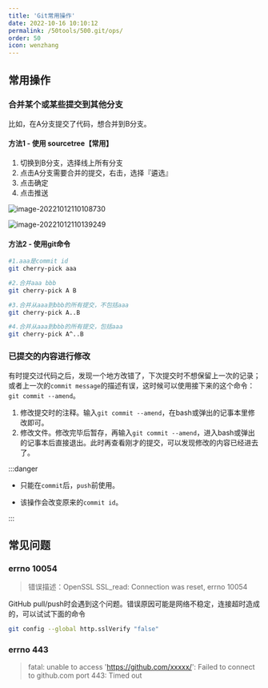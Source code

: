 ```yaml
---
title: 'Git常用操作'
date: 2022-10-16 10:10:12
permalink: /50tools/500.git/ops/
order: 50
icon: wenzhang
---
```


## 常用操作

### 合并某个或某些提交到其他分支

比如，在A分支提交了代码，想合并到B分支。

#### 方法1 - 使用 sourcetree【常用】

1. 切换到B分支，选择线上所有分支
2. 点击A分支需要合并的提交，右击，选择『遴选』
3. 点击确定
4. 点击推送

![image-20221012110108730](https://iyesblogimg.oss-cn-chengdu.aliyuncs.com/img01/image-20221012110108730.png)

![image-20221012110139249](https://iyesblogimg.oss-cn-chengdu.aliyuncs.com/img01/image-20221012110139249.png)

#### 方法2 - 使用git命令

```sh
#1.aaa是commit id
git cherry-pick aaa 

#2.合并aaa bbb
git cherry-pick A B 

#3.合并从aaa到bbb的所有提交，不包括aaa
git cherry-pick A..B 

#4.合并从aaa到bbb的所有提交，包括aaa
git cherry-pick A^..B
```



### 已提交的内容进行修改

有时提交过代码之后，发现一个地方改错了，下次提交时不想保留上一次的记录；或者上一次的`commit message`的描述有误，这时候可以使用接下来的这个命令：`git commit --amend`。

1. 修改提交时的注释。输入`git commit --amend`，在bash或弹出的记事本里修改即可。
2. 修改文件。修改完毕后暂存，再输入`git commit --amend`，进入bash或弹出的记事本后直接退出。此时再查看刚才的提交，可以发现修改的内容已经进去了。

:::danger

- 只能在`commit`后，`push`前使用。

- 该操作会改变原来的`commit id`。

:::


## 常见问题

### errno 10054

> 错误描述：OpenSSL SSL_read: Connection was reset, errno 10054

GitHub pull/push时会遇到这个问题。错误原因可能是网络不稳定，连接超时造成的，可以试试下面的命令

```sh
git config --global http.sslVerify "false"
```



### errno 443

> fatal: unable to access 'https://github.com/xxxxx/': Failed to connect to github.com port 443: Timed out













